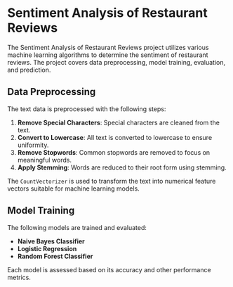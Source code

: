 # Sentiment Analysis of Restaurant Reviews

The Sentiment Analysis of Restaurant Reviews project utilizes various machine learning algorithms to determine the sentiment of restaurant reviews. The project covers data preprocessing, model training, evaluation, and prediction.

## Data Preprocessing

The text data is preprocessed with the following steps:

1. **Remove Special Characters**: Special characters are cleaned from the text.
2. **Convert to Lowercase**: All text is converted to lowercase to ensure uniformity.
3. **Remove Stopwords**: Common stopwords are removed to focus on meaningful words.
4. **Apply Stemming**: Words are reduced to their root form using stemming.

The `CountVectorizer` is used to transform the text into numerical feature vectors suitable for machine learning models.

## Model Training

The following models are trained and evaluated:

- **Naive Bayes Classifier**
- **Logistic Regression**
- **Random Forest Classifier**

Each model is assessed based on its accuracy and other performance metrics.




